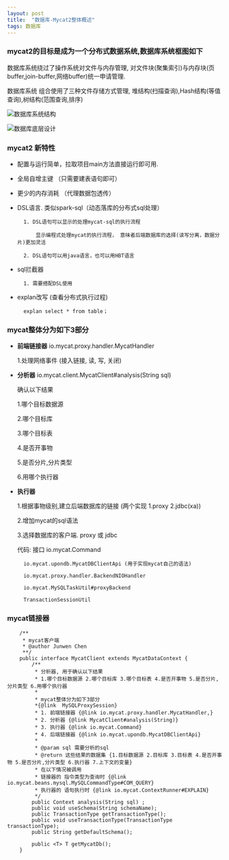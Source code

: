 ```yaml
---
layout: post
title:  "数据库-Mycat2整体概述"
tags: 数据库
---
```


### mycat2的目标是成为一个分布式数据系统,数据库系统框图如下

数据库系统绕过了操作系统对文件与内存管理, 对文件块(聚集索引)与内存块(页buffer,join-buffer,网络buffer)统一申请管理.

数据库系统 组合使用了三种文件存储方式管理, 堆结构(扫描查询),Hash结构(等值查询),树结构(范围查询,排序)

![数据库系统结构](../../../images/postimg/数据库系统结构.jpg)

![数据库底层设计](../../../images/postimg/数据库底层设计.jpg)


### mycat2 新特性

- 配置与运行简单，拉取项目main方法直接运行即可用.

- 全局自增主键 （只需要建表语句即可）

- 更少的内存消耗 （代理数据包透传）

- DSL语言. 类似spark-sql（动态落库的分布式sql处理）

        1. DSL语句可以显示的处理mycat-sql的执行流程 
            
            显示编程式处理mycat的执行流程， 意味者后端数据库的选择(读写分离，数据分片)更加灵活
            
        2. DSL语句可以用java语言，也可以用HBT语言

- sql拦截器

        1. 需要搭配DSL使用

- explan改写 (查看分布式执行过程)

        explan select * from table；


### mycat整体分为如下3部分

- **前端链接器** io.mycat.proxy.handler.MycatHandler

    1.处理网络事件 (接入链接, 读, 写, 关闭)

- **分析器** io.mycat.client.MycatClient#analysis(String sql)

    确认以下结果
    
    1.哪个目标数据源 
    
    2.哪个目标库 
    
    3.哪个目标表 
    
    4.是否开事物 
    
    5.是否分片,分片类型 
    
    6.用哪个执行器

- **执行器**  

   1.根据事物级别,建立后端数据库的链接 (两个实现 1.proxy 2.jdbc(xa))
   
   2.增加mycat的sql语法 
   
   3.选择数据库的客户端. proxy 或 jdbc
   
   代码: 接口 io.mycat.Command
   
        io.mycat.upondb.MycatDBClientApi (用于实现mycat自己的语法)
        
        io.mycat.proxy.handler.BackendNIOHandler
        
        io.mycat.MySQLTaskUtil#proxyBackend
        
        TransactionSessionUtil

### mycat链接器


        /**
         * mycat客户端
         * @author Junwen Chen
         **/
        public interface MycatClient extends MycatDataContext {
            /**
             * 分析器, 用于确认以下结果
             * 1.哪个目标数据源 2.哪个目标库 3.哪个目标表 4.是否开事物 5.是否分片,分片类型 6.用哪个执行器
             *
             * mycat整体分为如下3部分
             *{@link  MySQLProxySession}
             * 1. 前端链接器 {@link io.mycat.proxy.handler.MycatHandler,}
             * 2. 分析器 {@link MycatClient#analysis(String)}
             * 3. 执行器 {@link io.mycat.Command}
             * 4. 后端链接器 {@link io.mycat.upondb.MycatDBClientApi}
             *
             * @param sql 需要分析的sql
             * @return 这些结果的数据集 {1.目标数据源 2.目标库 3.目标表 4.是否开事物 5.是否分片,分片类型 6.执行器 7.上下文的变量}
             * 在以下情况被调用
             * 链接器的 指令类型为查询时 {@link io.mycat.beans.mysql.MySQLCommandType#COM_QUERY}
             * 执行器的 语句执行时 {@link io.mycat.ContextRunner#EXPLAIN}
             */
            public Context analysis(String sql) ;
            public void useSchema(String schemaName);
            public TransactionType getTransactionType();
            public void useTransactionType(TransactionType transactionType);
            public String getDefaultSchema();
        
            public <T> T getMycatDb();
        }
        
        
